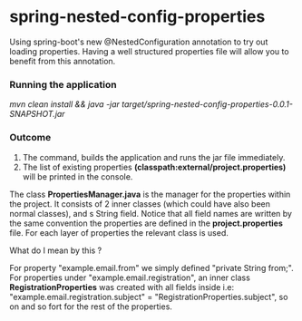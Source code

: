 spring-nested-config-properties
==========================
Using spring-boot's new @NestedConfiguration annotation to try out loading properties. Having a well structured properties file will allow you to benefit from this annotation. 

### Running the application
*mvn clean install && java -jar target/spring-nested-config-properties-0.0.1-SNAPSHOT.jar*

### Outcome

 1. The command, builds the application and runs the jar file immediately.
 2. The list of existing properties **(classpath:external/project.properties)** will be printed in the console.

The class **PropertiesManager.java** is the manager for the properties within the project. It consists of 2 inner classes (which could have also been normal classes), and s String field. Notice that all field names are written by the same convention the properties are defined in the **project.properties** file. For each layer of properties the relevant class is used. 

What do I mean by this ? 

For property "example.email.from" we simply defined "private String from;".
For properties under "example.email.registration", an inner class **RegistrationProperties** was created with all fields inside i.e: "example.email.registration.subject" = "RegistrationProperties.subject", so on and so fort for the rest of the properties. 

